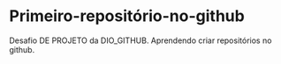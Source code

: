 # Primeiro-repositório-no-github
 Desafio DE PROJETO da DIO_GITHUB. Aprendendo criar repositórios no github.
